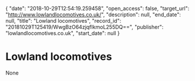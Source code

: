 {
  "date": "2018-10-29T12:54:19.259458", 
  "open_access": false, 
  "target_url": "http://www.lowlandlocomotives.co.uk/", 
  "description": null, 
  "end_date": null, 
  "title": "Lowland locomotives", 
  "record_id": "20181029T125419/WwgBzO64zjqfIkmoL255DQ==", 
  "publisher": "lowlandlocomotives.co.uk", 
  "start_date": null
}

# Lowland locomotives

None